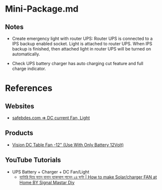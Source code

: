 # Mini-Package.md

## Notes

* Create emergency light with router UPS: Router UPS is connected to a IPS backup enabled socket. Light is attached to router UPS. When IPS backup is finished, then attached light in router UPS will be turned on automatically.

* Check UPS battery charger has auto charging cut feature and full charge indicator.

# References

## Websites

* [safebdes.com => DC current Fan, Light](https://safebdes.com/)

## Products

* [Vision DC Table Fan -12" (Use With Only Battery 12Volt)](https://othoba.com/vision-dc-table-fan-12-use-with-onlybattery12volt-268277)

## YouTube Tutorials

* UPS Battery + Charger + DC Fan/Light
  * [ব্যাটারি দিয়ে ফ্যান বানান ব্যাকআপ পাবেন ২৪ ঘণ্টা | How to make Solar/charger FAN at Home BY Signal Mastar Diy](https://www.youtube.com/watch?v=8rYsVnm228k)
